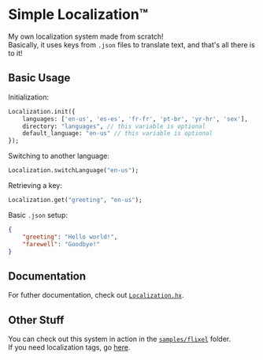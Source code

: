 # Simple Localization™
My own localization system made from scratch! <br>
Basically, it uses keys from `.json` files to translate text, and that's all there is to it!

## Basic Usage
Initialization:
```hx
Localization.init({
    languages: ['en-us', 'es-es', 'fr-fr', 'pt-br', 'yr-hr', 'sex'],
    directory: "languages", // this variable is optional
    default_language: "en-us" // this variable is optional
});
```

Switching to another language:
```hx
Localization.switchLanguage("en-us");
```

Retrieving a key:
```hx
Localization.get("greeting", "en-us");
```

Basic `.json` setup:
```json
{
    "greeting": "Hello world!",
    "farewell": "Goodbye!"
}
```

## Documentation
For futher documentation, check out [`Localization.hx`](/source/Localization.hx).

## Other Stuff
You can check out this system in action in the [`samples/flixel`](/samples/flixel/) folder. <br>
If you need localization tags, go [here](https://tinyurl.com/zm5f35ua).
